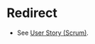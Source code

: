 # Redirect
- See [User Story (Scrum)](/Tech-Ref/Software-Development/Agile/Scrum/User-Story-\(Scrum\)).
